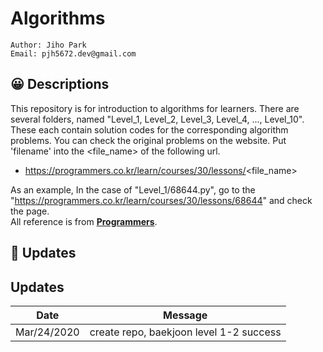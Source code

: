 # Algorithms

````
Author: Jiho Park
Email: pjh5672.dev@gmail.com
````

## :grinning: Descriptions

This repository is for introduction to algorithms for learners. There are several folders, named "Level_1, Level_2, Level_3, Level_4, ..., Level_10". These each contain solution codes for the corresponding algorithm problems. You can check the original problems on the website. Put 'filename' into the <file_name> of the following url.   

- https://programmers.co.kr/learn/courses/30/lessons/<file_name>  

As an example, In the case of "Level_1/68644.py", go to the "https://programmers.co.kr/learn/courses/30/lessons/68644" and check the page.  
All reference is from **[Programmers](https://programmers.co.kr/top_programmers/introduce)**.     


## :memo: Updates

## Updates
| Date | Message |
|:---:|:---:|
| Mar/24/2020 | create repo, baekjoon level 1-2 success |
